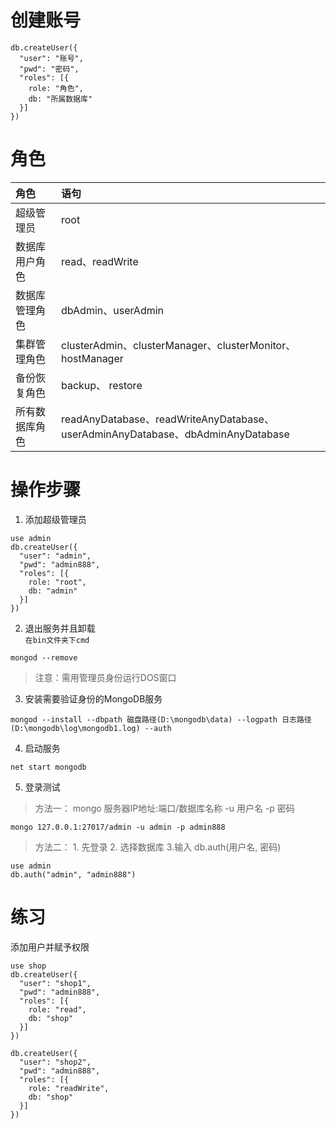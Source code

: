 # 创建账号
```
db.createUser({
  "user": "账号",
  "pwd": "密码",
  "roles": [{
    role: "角色",
    db: "所属数据库"
  }]
})
```
# 角色
|角色|语句
|:--|:--| 
超级管理员 | root 
数据库用户角色 | read、readWrite
数据库管理角色 | dbAdmin、userAdmin
集群管理角色 | clusterAdmin、clusterManager、clusterMonitor、hostManager
备份恢复角色 | backup、 restore
所有数据库角色 | readAnyDatabase、readWriteAnyDatabase、userAdminAnyDatabase、dbAdminAnyDatabase

# 操作步骤
1. 添加超级管理员
```
use admin
db.createUser({
  "user": "admin",
  "pwd": "admin888",
  "roles": [{
    role: "root",
    db: "admin"
  }]
})
```
2. 退出服务并且卸载  
`在bin文件夹下cmd`
```
mongod --remove
```
> 注意：需用管理员身份运行DOS窗口
3. 安装需要验证身份的MongoDB服务
```
mongod --install --dbpath 磁盘路径(D:\mongodb\data) --logpath 日志路径(D:\mongodb\log\mongodb1.log) --auth
```
4. 启动服务
```
net start mongodb
```
5. 登录测试
> 方法一： mongo 服务器IP地址:端口/数据库名称 -u 用户名 -p 密码  
```
mongo 127.0.0.1:27017/admin -u admin -p admin888
```
> 方法二： 1. 先登录  2. 选择数据库  3.输入 db.auth(用户名, 密码)
```
use admin
db.auth("admin", "admin888")
```

# 练习
添加用户并赋予权限
```
use shop
db.createUser({
  "user": "shop1",
  "pwd": "admin888",
  "roles": [{
    role: "read",
    db: "shop"
  }]
})
```
```
db.createUser({
  "user": "shop2",
  "pwd": "admin888",
  "roles": [{
    role: "readWrite",
    db: "shop"
  }]
})
```

